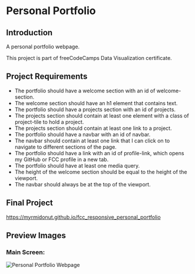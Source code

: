 # Personal Portfolio

## Introduction
A personal portfolio webpage.

This project is part of freeCodeCamps Data Visualization certificate.

## Project Requirements
* The portfolio should have a welcome section with an id of welcome-section.
* The welcome section should have an h1 element that contains text.
* The portfolio should have a projects section with an id of projects.
* The projects section should contain at least one element with a class of project-tile to hold a project.
* The projects section should contain at least one link to a project.
* The portfolio should have a navbar with an id of navbar.
* The navbar should contain at least one link that I can click on to navigate to different sections of the page.
* The portfolio should have a link with an id of profile-link, which opens my GitHub or FCC profile in a new tab.
* The portfolio should have at least one media query.
* The height of the welcome section should be equal to the height of the viewport.
* The navbar should always be at the top of the viewport.

## Final Project
https://myrmidonut.github.io/fcc_responsive_personal_portfolio

## Preview Images
### Main Screen:
![Personal Portfolio Webpage](readme_images/personal-portfolio-image.png)
